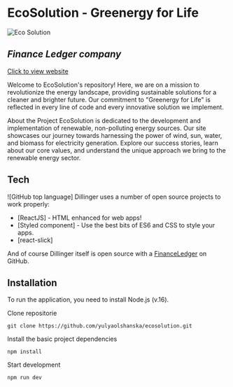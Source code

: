 # EcoSolution - Greenergy for Life

![Eco Solution]()

## _Finance Ledger company_

[Click to view website](https://eco-solution.netlify.app/)

Welcome to EcoSolution's repository! Here, we are on a mission to revolutionize
the energy landscape, providing sustainable solutions for a cleaner and brighter
future. Our commitment to "Greenergy for Life" is reflected in every line of
code and every innovative solution we implement.

About the Project EcoSolution is dedicated to the development and implementation
of renewable, non-polluting energy sources. Our site showcases our journey
towards harnessing the power of wind, sun, water, and biomass for electricity
generation. Explore our success stories, learn about our core values, and
understand the unique approach we bring to the renewable energy sector.

## Tech

![GitHub top language] Dillinger uses a number of open source projects to work
properly:

-   [ReactJS] - HTML enhanced for web apps!
-   [Styled component] - Use the best bits of ES6 and CSS to style your apps.
-   [react-slick]

And of course Dillinger itself is open source with a
[FinanceLedger](https://github.com/yulyaolshanska/ecosolution) on GitHub.

## Installation

To run the application, you need to install Node.js (v.16).

Clone repositorie

```code
git clone https://github.com/yulyaolshanska/ecosolution.git
```

Install the basic project dependencies

```code
npm install
```

Start development

```code
npm run dev
```
